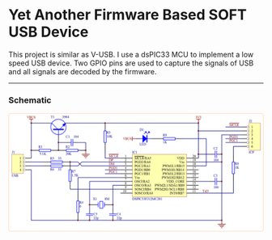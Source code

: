 # Yet Another Firmware Based SOFT USB Device
 This project is similar as V-USB. I use a dsPIC33 MCU to implement a low speed USB device. Two GPIO pins are used to capture the signals of USB and all signals are decoded by the firmware.

----

### Schematic ###

![image](https://github.com/Geniekits/Yet-Another-Firmware-Based-SOFT-USB-Device/raw/master/Docs/Images/ya-vusb-sch.png)



